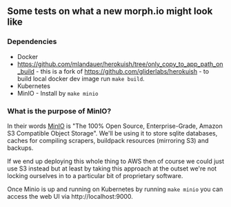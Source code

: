 ## Some tests on what a new morph.io might look like

### Dependencies

* Docker
* https://github.com/mlandauer/herokuish/tree/only_copy_to_app_path_on_build - this is a fork of https://github.com/gliderlabs/herokuish - to build local docker dev image run `make build`.
* Kubernetes
* MinIO - Install by `make minio`

### What is the purpose of MinIO?

In their words [MinIO](https://min.io/) is "The 100% Open Source, Enterprise-Grade,
Amazon S3 Compatible Object Storage". We'll be using it to store sqlite databases,
caches for compiling scrapers, buildpack resources (mirroring S3) and backups.

If we end up deploying this whole thing to AWS then of course we could just use S3
instead but at least by taking this approach at the outset we're not locking
ourselves in to a particular bit of proprietary software.

Once Minio is up and running on Kubernetes by running `make minio` you can access the web UI via http://localhost:9000.
